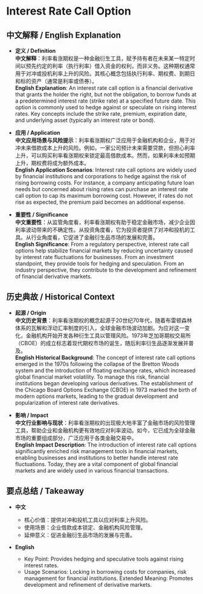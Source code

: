 # Interest Rate Call Option

## 中文解释 / English Explanation

* **定义 / Definition**  
  **中文解释**：利率看涨期权是一种金融衍生工具，赋予持有者在未来某一特定时间以预先约定的利率（执行利率）借入资金的权利，而非义务。这种期权通常用于对冲或投机利率上升的风险。其核心概念包括执行利率、期权费、到期日和标的资产（通常是利率或债券）。  
  **English Explanation**: An interest rate call option is a financial derivative that grants the holder the right, but not the obligation, to borrow funds at a predetermined interest rate (strike rate) at a specified future date. This option is commonly used to hedge against or speculate on rising interest rates. Key concepts include the strike rate, premium, expiration date, and underlying asset (typically an interest rate or bond).

* **应用 / Application**  
  **中文应用场景与风险提示**：利率看涨期权广泛应用于金融机构和企业，用于对冲未来借款成本上升的风险。例如，一家公司预计未来需要贷款，但担心利率上升，可以购买利率看涨期权来锁定最高借款成本。然而，如果利率未如预期上升，期权费将成为额外成本。  
  **English Application Scenarios**: Interest rate call options are widely used by financial institutions and corporations to hedge against the risk of rising borrowing costs. For instance, a company anticipating future loan needs but concerned about rising rates can purchase an interest rate call option to cap its maximum borrowing cost. However, if rates do not rise as expected, the premium paid becomes an additional expense.

* **重要性 / Significance**  
  **中文重要性**：从监管角度看，利率看涨期权有助于稳定金融市场，减少企业因利率波动带来的不确定性。从投资角度看，它为投资者提供了对冲和投机的工具。从行业角度看，它促进了金融衍生品市场的发展和完善。  
  **English Significance**: From a regulatory perspective, interest rate call options help stabilize financial markets by reducing uncertainty caused by interest rate fluctuations for businesses. From an investment standpoint, they provide tools for hedging and speculation. From an industry perspective, they contribute to the development and refinement of financial derivative markets.

## 历史典故 / Historical Context

* **起源 / Origin**  
  **中文历史背景**：利率看涨期权的概念起源于20世纪70年代，随着布雷顿森林体系的瓦解和浮动汇率制度的引入，全球金融市场波动加剧。为应对这一变化，金融机构开始开发各种衍生工具以管理风险。1973年芝加哥期权交易所（CBOE）的成立标志着现代期权市场的诞生，随后利率衍生品逐渐发展并普及。  
  **English Historical Background**: The concept of interest rate call options emerged in the 1970s following the collapse of the Bretton Woods system and the introduction of floating exchange rates, which increased global financial market volatility. To manage this risk, financial institutions began developing various derivatives. The establishment of the Chicago Board Options Exchange (CBOE) in 1973 marked the birth of modern options markets, leading to the gradual development and popularization of interest rate derivatives.

* **影响 / Impact**  
  **中文行业影响与现状**：利率看涨期权的出现极大地丰富了金融市场的风险管理工具，帮助企业和金融机构更有效地应对利率波动。如今，它已成为全球金融市场的重要组成部分，广泛应用于各类金融交易中。  
  **English Impact Description**: The introduction of interest rate call options significantly enriched risk management tools in financial markets, enabling businesses and institutions to better handle interest rate fluctuations. Today, they are a vital component of global financial markets and are widely used in various financial transactions.

## 要点总结 / Takeaway

* **中文**  
  - 核心价值：提供对冲和投机工具以应对利率上升风险。
  - 使用场景：企业借款成本锁定、金融机构风险管理。
  - 延伸意义：促进金融衍生品市场的发展与完善。

* **English**  
  - Key Point: Provides hedging and speculative tools against rising interest rates.
  - Usage Scenarios: Locking in borrowing costs for companies, risk management for financial institutions.
   Extended Meaning: Promotes development and refinement of derivative markets.